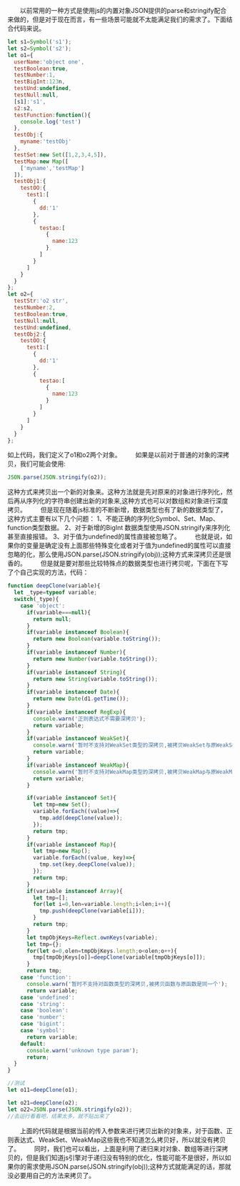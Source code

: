 &emsp;&emsp;以前常用的一种方式是使用js的内置对象JSON提供的parse和stringify配合来做的，但是对于现在而言，有一些场景可能就不太能满足我们的需求了。下面结合代码来说。
```JavaScript
let s1=Symbol('s1');
let s2=Symbol('s2');
let o1={
  userName:'object one',
  testBoolean:true,
  testNumber:1,
  testBigInt:123n,
  testUnd:undefined,
  testNull:null,
  [s1]:'s1',
  s2:s2,
  testFunction:function(){
    console.log('test')
  },
  testObj:{
    myname:'testObj'
  },
  testSet:new Set([1,2,3,4,5]),
  testMap:new Map([
    ['myname','testMap']
  ]),
  testObj1:{
    testOO:{
      test1:[
        {
          dd:'1'
        },
        {
          testao:[
            {
              name:123
            }
          ]
        }
      ]
    }
  }
};
let o2={
  testStr:'o2 str',
  testNumber:2,
  testBoolean:true,
  testNull:null,
  testUnd:undefined,
  testObj2:{
    testOO:{
      test1:[
        {
          dd:'1'
        },
        {
          testao:[
            {
              name:123
            }
          ]
        }
      ]
    }
  }
};
```
如上代码，我们定义了o1和o2两个对象。
&emsp;&emsp;如果是以前对于普通的对象的深拷贝，我们可能会使用:
```JavaScript
JSON.parse(JSON.stringify(o2));
```
这种方式来拷贝出一个新的对象来。这种方法就是先对原来的对象进行序列化，然后再从序列化的字符串创建出新的对象来,这种方式也可以对数组和对象进行深度拷贝。
&emsp;&emsp;但是现在随着js标准的不断新增，数据类型也有了新的数据类型了，这种方式主要有以下几个问题：
1、不能正确的序列化Symbol、Set、Map、function类型数据。
2、对于新增的BigInt 数据类型使用JSON.stringify来序列化甚至直接报错。
3、对于值为undefined的属性直接被忽略了。
&emsp;&emsp;也就是说，如果你的变量是确定没有上面那些特殊变化或者对于值为undefined的属性可以直接忽略的化，那么使用JSON.parse(JSON.stringify(obj));这种方式来深拷贝还是很香的。
&emsp;&emsp;但是就是要对那些比较特殊点的数据类型也进行拷贝呢，下面在下写了个自己实现的方法，代码：
```JavaScript
function deepClone(variable){
  let _type=typeof variable;
  switch(_type){
    case 'object':
      if(variable===null){
        return null;
      }
      if(variable instanceof Boolean){
        return new Boolean(variable.toString());
      }
      if(variable instanceof Number){
        return new Number(variable.toString());
      }
      if(variable instanceof String){
        return new String(variable.toString());
      }
      if(variable instanceof Date){
        return new Date(d1.getTime());
      }
      if(variable instanceof RegExp){
        console.warn('正则表达式不需要深拷贝');
        return variable;
      }
      if(variable instanceof WeakSet){
        console.warn('暂时不支持对WeakSet类型的深拷贝,被拷贝WeakSet与原WeakSet是同一个');
        return variable;
      }
      if(variable instanceof WeakMap){
        console.warn('暂时不支持对WeakMap类型的深拷贝,被拷贝WeakMap与原WeakMap是同一个');
        return variable;
      }

      if(variable instanceof Set){
        let tmp=new Set();
        variable.forEach((value)=>{
          tmp.add(deepClone(value));
        });
        return tmp;
      }
      if(variable instanceof Map){
        let tmp=new Map();
        variable.forEach((value, key)=>{
          tmp.set(key,deepClone(value));
        });
        return tmp;
      }
      if(variable instanceof Array){
        let tmp=[];
        for(let i=0,len=variable.length;i<len;i++){
          tmp.push(deepClone(variable[i]));
        }
        return tmp;
      }
      let tmpObjKeys=Reflect.ownKeys(variable);
      let tmp={};
      for(let o=0,olen=tmpObjKeys.length;o<olen;o++){
        tmp[tmpObjKeys[o]]=deepClone(variable[tmpObjKeys[o]]);
      }
      return tmp;
    case 'function':
      console.warn('暂时不支持对函数类型的深拷贝,被拷贝函数与原函数是同一个');
      return variable;
    case 'undefined':
    case 'string':
    case 'boolean':
    case 'number':
    case 'bigint':
    case 'symbol':
      return variable;
    default:
      console.warn('unknown type param');
      return;
  }
}

//测试
let o11=deepClone(o1);

let o21=deepClone(o2);
let o22=JSON.parse(JSON.stringify(o2));
//去运行看看吧，结果太多，就不贴出来了
```
&emsp;&emsp;上面的代码就是根据当前的传入参数来进行拷贝出新的对象来，对于函数、正则表达式、WeakSet、WeakMap这些我也不知道怎么拷贝好，所以就没有拷贝了。
&emsp;&emsp;同时，我们也可以看出，上面是利用了递归来对对象、数组等进行深拷贝的，但是我们知道js引擎对于递归没有特别的优化，性能可能不是很好，所以如果你的需求使用JSON.parse(JSON.stringify(obj));这种方式就能满足的话，那就没必要用自己的方法来拷贝了。